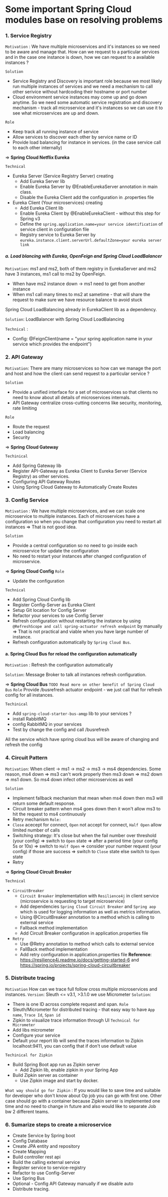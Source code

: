 # Some important Spring Cloud modules base on resolving problems
### 1. Service Registry
`Motivation` : We have multiple microservices and it's instances so we need to be aware and manage that. How can we
request to a particular services and in the case one instance is down, how we can request to a available instances ?

`Solution`
- Service Registry and Discovery is important role because we most likely run multiple instances of services and we
  need a mechanism to call other serivice without hardcoding their hostname or port number
- Cloud environment service instances may come up and go down anytime. So we need some automatic service
  registration and discovery mechanism - track all microservice and it's instances so we can use it to see what
  microservices are up and down.

`Role`
- Keep track all running instance of service
- Allow services to discover each other by service name or ID
- Provide load balancing for instance in services. (in the case service call to each other internally)

=> **Spring Cloud Netflix Eureka**

`Technical`
- Eureka Server (Service Registry Server) creating
  - Add Eureka Server lib
  - Enable Eureka Server by @EnableEurekaServer annotation in main class.
  - Disable the Eureka Client add the configuration in .properties file
- Eureka Client (Your microservices) creating
  - Add Eureka Client lib
  - Enable Eureka Client by @EnableEurekaClient - without this step for Spring v3
  - Define the `spring.application.name=your service identification` of service client in configuration file
  - Registry service to Eureka Server by `eureka.instance.client.serverUrl.defaultZone=your eureka server link`


##### a. Load blancing with Eureka, OpenFeign and Spring Cloud LoadBalancer
`Motivation`: ms1 and ms2, both of them registry in EurekaServer and ms2 have 3 instances, ms1 call to ms2 by OpenFeign.
- When have ms2 instance down -> ms1 need to get from another instance
- When ms1 call many times to ms2 at sametime - that will share the request to make sure we have resource balance
  to avoid stuck

Spring Cloud LoadBalancing already in EurekaClient lib as a dependency.

`Solution`: LoadBalancer with Spring Cloud LoadBalancing

`Technical` :
- Config: @FeignClient(name = "your spring application name in your service which provides the endpoint")

### 2. API Gateway
`Motivation`:  There are many microservices so how can we manage the port and host and how the client can send 
request to a particular service ?

`Solution`
- Provide a unified interface for a set of microservices so that clients no need to know about all details of 
  microservices internals.
- API Gateway centralize cross-cutting concerns like security, monitoring, rate limiting

`Role`
- Route the request
- Load balancing
- Security

=> **Spring Cloud Gateway**

`Techinical`
- Add Spring Gateway lib
- Register API-Gateway as Eureka Client to Eureka Server (Service Registry) as other services.
- Configuring API Gateway Routes
- Using Spring Cloud Gateway to Automatically Create Routes

### 3. Config Service
`Motivation` : We have multiple microservices, and we can scale one microservice to multiple instances. Each of 
microservices have a configuration so when you change that configuration you need to restart all instances => That 
is not good idea.

`Solution`
- Provide a central configuration so no need to go inside each microservice for update the configuration
- No need to restart your instances after changed configuration of microservice.

=> **Spring Cloud Config**
`Role`
- Update the configuration

`Technical`
- Add Spring Cloud Config lib
- Register Config-Server as Eureka Client
- Setup Git location for Config Server
- Refactor your services to use Config Server
- Refresh configuration without restarting the instance by using `@RefreshScope and call spring-actuator refresh
 endpoint` by manually => That is not practical and viable when you have large number of instance.
- Refresh configuration automatically by `Spring Cloud Bus`.

#### a. Spring Cloud Bus for reload the configuration automatically
`Motivation` : Refresh the configuration automatically

`Solution`: Message Broker to talk all instances refresh configuration.

=> **Spring Cloud Bus** `TODO Read more on other benefit of Spring Cloud Bus`
`Role`
Provide /busrefresh actuator endpoint - we just call that for refresh config for all instances.

`Techinical`
- Add `spring-cloud-starter-bus-amqp` lib to your services ?
- install RabbitMQ
- config RabbitMQ in your services
- Test by change the config and call /busrefresh

All the service which have spring cloud bus will be aware of changing and refresh the config


### 4. Circuit Pattern
`Motivation`: When client -> ms1 -> ms2 -> ms3 -> ms4 dependencies. Some reason, ms4 down => ms3 can't work properly 
then ms3 down => ms2 down => ms1 down. So ms4 down infect other microservices as well

`Solution`
- Implement fallback mechanism that mean when ms4 down then ms3 will return some default response.
- Circuit breaker pattern when ms4 goes down then it won't allow ms3 to hit the request to ms4 continuously
- Retry mechanism
`Role:`
- `Close` acecept for connect, `Open` not accept for connect, `Half Open` allow limited number of calls
- Switching strategy: It's close but when the fail number over threshold (your config) => switch to `Open` 
  state => after a period time (your config 5s or 10s) => switch to `Half Open` => consider your number request (your 
  config) if those are success => switch to `Close` state else switch to `Open` state 
- Retry

=> **Spring Cloud Circuit Breaker**

`Technical`

- `CircuitBreaker`
  - `Circuit Breaker` implementation with `Resilience4j` in client service (microservice is requesting to target 
    microservice)
  - Add dependencies `Spring Cloud Circuit Breaker` and `Spring aop` which is used for logging information as well as 
    metrics information.
  - Using @CircuitBreaker annotation to a method which is calling to external service
  - Fallback method implementation
  - Add Circuit Breaker configuration in application.properties file
- `Retry`
  - Use @Retry annotation to method which calls to external service
  - FallBack method implementation
  - Add retry configuration in application.properties file
**Reference**: https://resilience4j.readme.io/docs/getting-started-6 and https://spring.io/projects/spring-cloud-circuitbreaker

### 5. Distribute tracing
`Motivation` How can we trace full follow cross multiple microservices and instances.
`Version`: Sleuth <= v3.1, >3.1.0 we use Micrometer
`Solution`:
- There is one ID across complete request and span.
`Role`
- Sleuth/Micrometer for distributed tracing - that easy way to have `App name`, `Trace Id`, `Span id`
- Zipkin to visualize trace information through UI
`Technical for Micrometer`
- Add libs micrometer
- Configure your service
- Default your report lib will send the traces information to Zipkin localhost:9411, you can config that if don't 
  use default value

`Techinical for Zipkin`
- Build Spring Boot app run as Zipkin server
  - Add Zipkin lib, enable zipkin in your Spring App
- Build Zipkin server as container
  - Use Zipkin image and start by docker.

`What way should go for Zipkin` : If you would like to save time and suitable for developer who don't know about Op 
job you can go with first one. Other case should go with a container because Zipkin server is implemented one time 
and no need to change in future and also would like to separate Job bw 2 different teams.

### 6. Sumarize steps to create a microservice
- Create Service by Spring boot
- Config Database
- Create JPA entity and repository
- Create Mapping
- Build controller rest api
- Build the calling external service
- Register service to service-registry
- Refactor to use Config-Server
- Use Spring Bus
- Optional - Config API Gateway manually if we disable auto
- Distribute tracing.



